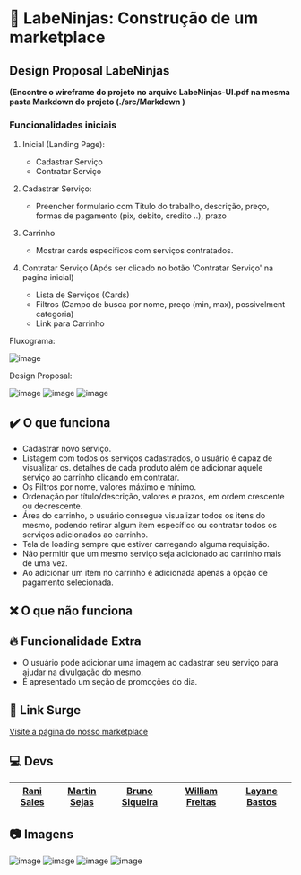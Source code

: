 # 📄  LabeNinjas: Construção de um marketplace

## Design Proposal LabeNinjas 

__(Encontre o wireframe do projeto no arquivo LabeNinjas-UI.pdf na mesma pasta Markdown do projeto (./src/Markdown )__

### Funcionalidades iniciais

1. Inicial (Landing Page):
    - Cadastrar Serviço
    - Contratar Serviço

2. Cadastrar Serviço:
    - Preencher formulario com Titulo do trabalho, descrição, preço, formas de pagamento (pix, debito, credito ..), prazo

3. Carrinho
    - Mostrar cards especificos com serviços contratados. 

4. Contratar Serviço (Após ser clicado no botão 'Contratar Serviço' na pagina inicial)
    - Lista de Serviços (Cards)
    - Filtros (Campo de busca por nome, preço (min, max), possivelment categoria)
    - Link para Carrinho

Fluxograma: 

![image](https://user-images.githubusercontent.com/99181273/163043773-da8c0a40-b75c-43d6-8c5f-cb1927df8348.png)


Design Proposal: 

![image](https://user-images.githubusercontent.com/99181273/163043853-0ea8aa51-8334-4ec0-a70b-8e5391b4cd2e.png)
![image](https://user-images.githubusercontent.com/99181273/163043890-dd37f23a-3e49-4ce0-ba62-0dbda138416a.png)
![image](https://user-images.githubusercontent.com/99181273/163043931-ee061a9d-0f68-4cf1-be13-f399f080fcd7.png)

## ✔️ O que funciona
- Cadastrar novo serviço.
- Listagem com todos os serviços cadastrados, o usuário é capaz de visualizar os. detalhes de cada produto além de adicionar aquele serviço ao carrinho clicando em contratar.
- Os Filtros por nome, valores máximo e mínimo.
- Ordenação por título/descrição, valores e prazos, em ordem crescente ou decrescente.
- Área do carrinho, o usuário consegue visualizar todos os itens do mesmo, podendo retirar algum item específico ou contratar todos os serviços adicionados ao carrinho.
- Tela de loading sempre que estiver carregando alguma requisição.
- Não permitir que um mesmo serviço seja adicionado ao carrinho mais de uma vez.
- Ao adicionar um item no carrinho é adicionada apenas a opção de pagamento selecionada.

## ❌ O que não funciona


## :fire: Funcionalidade Extra
- O usuário pode adicionar uma imagem ao cadastrar seu serviço para ajudar na divulgação do mesmo.
- É apresentado um seção de promoções do dia.

## 🔗 Link Surge 
  [Visite a página do nosso marketplace](http://labeninjas-grupo2.surge.sh/)

##  :computer: Devs

| [Rani Sales](https://github.com/RaniSales)| [Martin Sejas](https://github.com/martinsejas) |[Bruno Siqueira](https://github.com/brunosp-49) |  [William Freitas](https://github.com/Dottysoli) |[Layane Bastos](https://github.com/LayaneB) |
| :---: | :---: | :---: | :---: | :---: |

## 📷 Imagens
![image](https://user-images.githubusercontent.com/50851374/163732280-dddeaa54-2773-477b-87e2-7807dd84d382.png)
![image](https://user-images.githubusercontent.com/50851374/163658518-28d9ce08-1cc3-436a-b838-cebdca0f01f4.png)
![image](https://user-images.githubusercontent.com/50851374/163658496-5b4dd4ae-342c-4495-b5e1-6380e9db8b23.png)
![image](https://user-images.githubusercontent.com/50851374/163732509-e07b4deb-7001-4f10-9d69-add85c6f4ddc.png)






